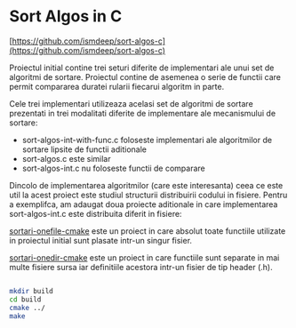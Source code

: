 # Sort Algos in C

[https://github.com/ismdeep/sort-algos-c](https://github.com/ismdeep/sort-algos-c)


Proiectul initial contine trei seturi diferite de implementari ale unui set de algoritmi de sortare. Proiectul contine de asemenea o serie de functii care permit compararea duratei rularii fiecarui algoritm in parte. 

Cele trei implementari utilizeaza acelasi set de algoritmi de sortare prezentati in trei modalitati diferite de implementare ale mecanismului de sortare: 

- sort-algos-int-with-func.c foloseste implementari ale algoritmilor de sortare lipsite de functii aditionale
- sort-algos.c este similar
- sort-algos-int.c nu foloseste functii de comparare

Dincolo de implementarea algoritmilor (care este interesanta) ceea ce este util la acest proiect este studiul structurii distribuirii codului in fisiere. Pentru a exemplifca, am adaugat doua proiecte aditionale in care implementarea sort-algos-int.c este distribuita diferit in fisiere: 


[sortari-onefile-cmake](../sortari-cmake/sortari-onefile-cmake/) este un proiect in care absolut toate functiile utilizate in proiectul initial sunt plasate intr-un singur fisier. 

[sortari-onedir-cmake](../sortari-cmake/sortari-onedir-cmake/) este un proiect in care functiile sunt separate in mai multe fisiere sursa iar definitiile acestora intr-un fisier de tip header (.h). 


```bash

mkdir build
cd build
cmake ../
make

```